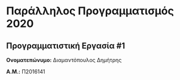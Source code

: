 # Παράλληλος Προγραμματισμός 2020
## Προγραμματιστική Εργασία #1

**Ονοματεπώνυμο:** Διαμαντόπουλος Δημήτρης

**Α.Μ.:** Π2016141

